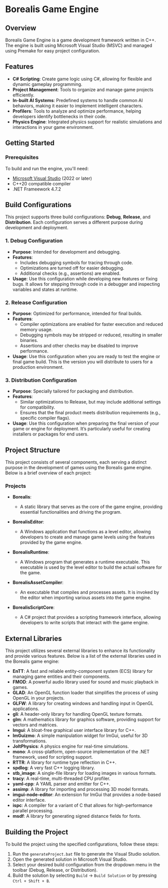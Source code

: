 # Borealis Game Engine

## Overview

Borealis Game Engine is a game development framework written in C++. The engine is built using Microsoft Visual Studio (MSVC) and managed using Premake for easy project configuration.

## Features

- **C# Scripting**: Create game logic using C#, allowing for flexible and dynamic gameplay programming.
- **Project Management**: Tools to organize and manage game projects efficiently.
- **In-built AI Systems**: Predefined systems to handle common AI behaviors, making it easier to implement intelligent characters.
- **Profilers**: Tools to analyze and optimize performance, helping developers identify bottlenecks in their code.
- **Physics Engine**: Integrated physics support for realistic simulations and interactions in your game environment.

## Getting Started

### Prerequisites

To build and run the engine, you'll need:

- [Microsoft Visual Studio](https://visualstudio.microsoft.com/) (2022 or later)
- C++20 compatible compiler
- .NET Frameework 4.7.2

## Build Configurations

This project supports three build configurations: **Debug**, **Release**, and **Distribution**. Each configuration serves a different purpose during development and deployment.

### 1. Debug Configuration

- **Purpose**: Intended for development and debugging.
- **Features**:
  - Includes debugging symbols for tracing through code.
  - Optimizations are turned off for easier debugging.
  - Additional checks (e.g., assertions) are enabled.
- **Usage**: Use this configuration while developing new features or fixing bugs. It allows for stepping through code in a debugger and inspecting variables and states at runtime.

### 2. Release Configuration

- **Purpose**: Optimized for performance, intended for final builds.
- **Features**:
  - Compiler optimizations are enabled for faster execution and reduced memory usage.
  - Debugging symbols may be stripped or reduced, resulting in smaller binaries.
  - Assertions and other checks may be disabled to improve performance.
- **Usage**: Use this configuration when you are ready to test the engine or final game build. This is the version you will distribute to users for a production environment.

### 3. Distribution Configuration

- **Purpose**: Specially tailored for packaging and distribution.
- **Features**:
  - Similar optimizations to Release, but may include additional settings for compatibility.
  - Ensures that the final product meets distribution requirements (e.g., specific compiler flags).
- **Usage**: Use this configuration when preparing the final version of your game or engine for deployment. It’s particularly useful for creating installers or packages for end users.

## Project Structure

This project consists of several components, each serving a distinct purpose in the development of games using the Borealis game engine. Below is a brief overview of each project:

### Projects

- **Borealis**: 
  - A static library that serves as the core of the game engine, providing essential functionalities and driving the program.

- **BorealisEditor**: 
  - A Windows application that functions as a level editor, allowing developers to create and manage game levels using the features provided by the game engine.

- **BorealisRuntime**: 
  - A Windows program that generates a runtime executable. This executable is used by the level editor to build the actual software for the game.

- **BorealisAssetCompiler**: 
  - An executable that compiles and processes assets. It is invoked by the editor when importing various assets into the game engine.

- **BorealisScriptCore**: 
  - A C# project that provides a scripting framework interface, allowing developers to write scripts that interact with the game engine.

## External Libraries

This project utilizes several external libraries to enhance its functionality and provide various features. Below is a list of the external libraries used in the Borealis game engine:

- **EnTT**: A fast and reliable entity-component system (ECS) library for managing game entities and their components.
- **FMOD**: A powerful audio library used for sound and music playback in games.
- **GLAD**: An OpenGL function loader that simplifies the process of using OpenGL in your projects.
- **GLFW**: A library for creating windows and handling input in OpenGL applications.
- **gli**: A header-only library for handling OpenGL texture formats.
- **glm**: A mathematics library for graphics software, providing support for vectors and matrices.
- **Imgui**: A bloat-free graphical user interface library for C++.
- **ImGuizmo**: A simple manipulation widget for ImGui, useful for 3D transformations.
- **JoltPhysics**: A physics engine for real-time simulations.
- **mono**: A cross-platform, open-source implementation of the .NET framework, used for scripting support.
- **RTTR**: A library for runtime type reflection in C++.
- **spdlog**: A very fast C++ logging library.
- **stb_image**: A single-file library for loading images in various formats.
- **tracy**: A real-time, multi-threaded CPU profiler.
- **yaml-cpp**: A YAML parser and emitter for C++.
- **assimp**: A library for importing and processing 3D model formats.
- **imgui-node-editor**: An extension for ImGui that provides a node-based editor interface.
- **ispc**: A compiler for a variant of C that allows for high-performance parallel processing.
- **msdf**: A library for generating signed distance fields for fonts.

## Building the Project

To build the project using the specified configurations, follow these steps:

1. Run the `generateProject.bat` file to generate the Visual Studio solution.
2. Open the generated solution in Microsoft Visual Studio.
3. Select your desired build configuration from the dropdown menu in the toolbar (Debug, Release, or Distribution).
4. Build the solution by selecting `Build` -> `Build Solution` or by pressing `Ctrl + Shift + B`.


